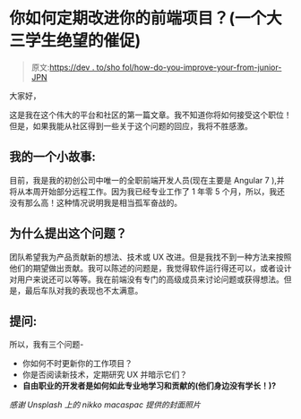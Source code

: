 # 你如何定期改进你的前端项目？(一个大三学生绝望的催促)

> 原文:[https://dev . to/sho fol/how-do-you-improve-your-from-junior-JPN](https://dev.to/shofol/how-do-you-improve-your-front-end-project-regularly-a-desperate-urge-from-a-junior-jpn)

大家好，

这是我在这个伟大的平台和社区的第一篇文章。我不知道你将如何接受这个职位！但是，如果我能从社区得到一些关于这个问题的回应，我将不胜感激。

## [](#a-short-story-of-mine)我的一个小故事:

目前，我是我的初创公司中唯一的全职前端开发人员(现在主要是 Angular 7 ),并将从本周开始部分远程工作。因为我已经专业工作了 1 年零 5 个月，所以，我还没有那么高！这种情况说明我是相当孤军奋战的。

## [](#why-the-question-raised)为什么提出这个问题？

团队希望我为产品贡献新的想法、技术或 UX 改进。但是我找不到一种方法来按照他们的期望做出贡献。我可以陈述的问题是，我觉得软件运行得还可以，或者设计对用户来说还可以等等。我在前端没有专门的高级成员来讨论问题或获得想法。但是，最后车队对我的表现也不太满意。

## [](#questions)提问:

所以，我有三个问题-

*   你如何不时更新你的工作项目？
*   你是否阅读新技术，定期研究 UX 并暗示它们？
*   **自由职业的开发者是如何如此专业地学习和贡献的(他们身边没有学长！)?**

*感谢 Unsplash 上的 nikko macaspac 提供的封面照片*